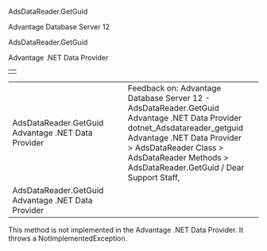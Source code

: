 AdsDataReader.GetGuid




Advantage Database Server 12  

AdsDataReader.GetGuid

Advantage .NET Data Provider

|  |
| --- |
|  |

|  |  |  |  |  |
| --- | --- | --- | --- | --- |
| AdsDataReader.GetGuid  Advantage .NET Data Provider |  |  | Feedback on: Advantage Database Server 12 - AdsDataReader.GetGuid Advantage .NET Data Provider dotnet\_Adsdatareader\_getguid Advantage .NET Data Provider > AdsDataReader Class > AdsDataReader Methods > AdsDataReader.GetGuid / Dear Support Staff, |  |
| AdsDataReader.GetGuid  Advantage .NET Data Provider |  |  |  |  |

This method is not implemented in the Advantage .NET Data Provider. It throws a NotImplementedException.